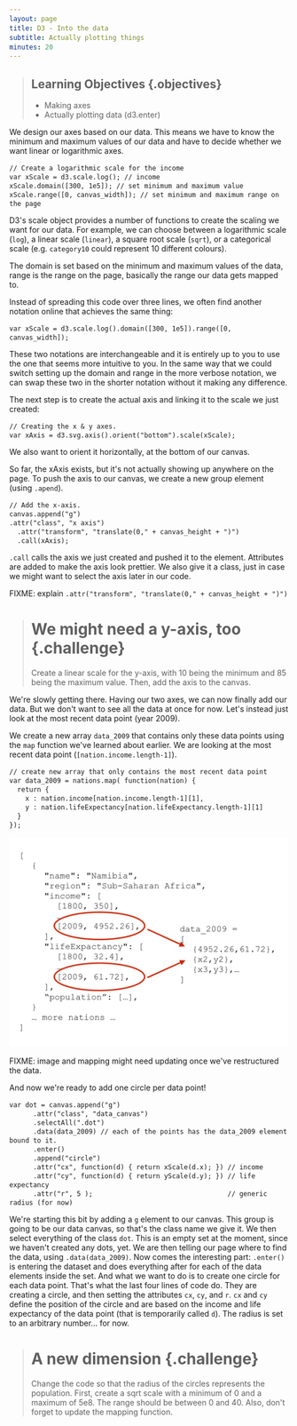 ```yaml
---
layout: page
title: D3 - Into the data
subtitle: Actually plotting things
minutes: 20
---
```


> ## Learning Objectives {.objectives}
> 
> * Making axes
> * Actually plotting data (d3.enter)


We design our axes based on our data. This means we have to know the minimum and 
maximum values of our data and have to decide whether we want linear or logarithmic
axes.


~~~{.js}
// Create a logarithmic scale for the income 
var xScale = d3.scale.log(); // income
xScale.domain([300, 1e5]); // set minimum and maximum value
xScale.range([0, canvas_width]); // set minimum and maximum range on the page
~~~

D3's scale object provides a number of functions to create the scaling we want 
for our data. For example, we can choose between a logarithmic scale (`log`), a 
linear scale (`linear`), a square root scale (`sqrt`), or a categorical scale 
(e.g. `category10` could represent 10 different colours).

The domain is set based on the minimum and maximum values of the data, range is 
the range on the page, basically the range our data gets mapped to.


Instead of spreading this code over three lines, we often find another notation 
online that achieves the same thing:

~~~{.js}
var xScale = d3.scale.log().domain([300, 1e5]).range([0, canvas_width]);  
~~~

These two notations are interchangeable and it is entirely up to you to use the 
one that seems more intuitive to you. 
In the same way that we could switch setting up the domain and range in the more 
verbose notation, we can swap these two in the shorter notation without it making 
any difference. 

The next step is to create the actual axis and linking it to the scale we just 
created:

~~~{.js}
// Creating the x & y axes.
var xAxis = d3.svg.axis().orient("bottom").scale(xScale);
~~~

We also want to orient it horizontally, at the bottom of our canvas.

So far, the xAxis exists, but it's not actually showing up anywhere on the page.
To push the axis to our canvas, we create a new group element (using `.apend`).

~~~{.js}
// Add the x-axis.
canvas.append("g")
.attr("class", "x axis")
  .attr("transform", "translate(0," + canvas_height + ")")
  .call(xAxis);
~~~

`.call` calls the axis we just created and pushed it to the element.
Attributes are added to make the axis look prettier.
We also give it a class, just in case we might want to select the axis later in our code.

FIXME: explain `.attr("transform", "translate(0," + canvas_height + ")")`

> # We might need a y-axis, too {.challenge}
> Create a linear scale for the y-axis, with 10 being the minimum and 85 being the maximum value. Then, add the axis to the canvas.


We're slowly getting there. Having our two axes, we can now finally add our data. 
But we don't want to see all the data at once for now. Let's instead just look at the 
most recent data point (year 2009).

We create a new array `data_2009` that contains only these data points using the `map`
function we've learned about earlier. We are looking at the most recent data point (`[nation.income.length-1]`).

~~~{.js}
// create new array that only contains the most recent data point
var data_2009 = nations.map( function(nation) {
  return {
    x : nation.income[nation.income.length-1][1],
    y : nation.lifeExpectancy[nation.lifeExpectancy.length-1][1]
  }
});
~~~

<img src="img/mapping.png" alt="data mapping" width="700" />


FIXME: image and mapping might need updating once we've restructured the data.


And now we're ready to add one circle per data point! 

~~~{.js}
var dot = canvas.append("g")
      .attr("class", "data_canvas")
      .selectAll(".dot")
      .data(data_2009) // each of the points has the data_2009 element bound to it.
      .enter()
      .append("circle")
      .attr("cx", function(d) { return xScale(d.x); }) // income
      .attr("cy", function(d) { return yScale(d.y); }) // life expectancy
      .attr("r", 5 );                                  // generic radius (for now)
~~~

We're starting this bit by adding a `g` element to our canvas.
This group is going to be our data canvas, so that's the class name we give it.
We then select everything of the class `dot`. This is an empty set at the moment,
since we haven't created any dots, yet.
We are then telling our page where to find the data, using `.data(data_2009)`.
Now comes the interesting part:
`.enter()` is entering the dataset and does everything after for each of the 
data elements inside the set. 
And what we want to do is to create one circle for each data point. That's
what the last four lines of code do. They are creating a circle, and then setting 
the attributes `cx`, `cy`, and `r`. 
`cx` and `cy` define the position of the circle and are based on the income and life expectancy of the data point (that is temporarily called `d`). The radius is set to an 
arbitrary number... for now.


> # A new dimension {.challenge}
> Change the code so that the radius of the circles represents the population. First, create a sqrt scale with a minimum of 0 and a maximum of 5e8. The range should be between 0 and 40. Also, don't forget to update the mapping function. 